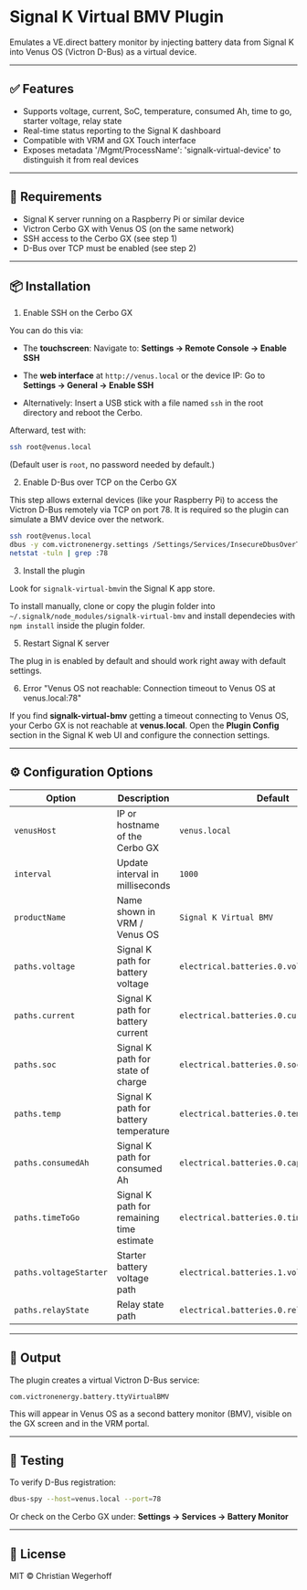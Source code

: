 # Signal K Virtual BMV Plugin

Emulates a VE.direct battery monitor by injecting battery data from Signal K into Venus OS (Victron D-Bus) as a virtual device.

---

## ✅ Features

- Supports voltage, current, SoC, temperature, consumed Ah, time to go, starter voltage, relay state
- Real-time status reporting to the Signal K dashboard
- Compatible with VRM and GX Touch interface
- Exposes metadata '/Mgmt/ProcessName': 'signalk-virtual-device' to distinguish it from real devices

---

## 🔧 Requirements

- Signal K server running on a Raspberry Pi or similar device
- Victron Cerbo GX with Venus OS (on the same network)
- SSH access to the Cerbo GX (see step 1)
- D-Bus over TCP must be enabled (see step 2)

---

## 📦 Installation

1. Enable SSH on the Cerbo GX

You can do this via:

- The **touchscreen**: Navigate to: **Settings → Remote Console → Enable SSH**

- The **web interface** at `http://venus.local` or the device IP: Go to **Settings → General → Enable SSH**

- Alternatively: Insert a USB stick with a file named `ssh` in the root directory and reboot the Cerbo.

Afterward, test with:

```bash
ssh root@venus.local
```

(Default user is `root`, no password needed by default.)


2. Enable D-Bus over TCP on the Cerbo GX

This step allows external devices (like your Raspberry Pi) to access the Victron D-Bus remotely via TCP on port 78. It is required so the plugin can simulate a BMV device over the network.

```bash
ssh root@venus.local
dbus -y com.victronenergy.settings /Settings/Services/InsecureDbusOverTcp SetValue 1
netstat -tuln | grep :78
```


3. Install the plugin

Look for `signalk-virtual-bmv`in the Signal K app store.  

To install manually, clone or copy the plugin folder into `~/.signalk/node_modules/signalk-virtual-bmv` and install dependecies with `npm install` inside the plugin folder.

5. Restart Signal K server

The plug in is enabled by default and should work right away with default settings. 

6. Error "Venus OS not reachable: Connection timeout to Venus OS at venus.local:78"

If you find **signalk-virtual-bmv** getting a timeout connecting to Venus OS, your Cerbo GX is not reachable at **venus.local**. Open the **Plugin Config** section in the Signal K web UI and configure the connection settings.

---

## ⚙️ Configuration Options

| Option               | Description                                      | Default                                  |
|----------------------|--------------------------------------------------|------------------------------------------|
| `venusHost`          | IP or hostname of the Cerbo GX                   | `venus.local`                            |
| `interval`           | Update interval in milliseconds                  | `1000`                                   |
| `productName`        | Name shown in VRM / Venus OS                     | `Signal K Virtual BMV`                   |
| `paths.voltage`      | Signal K path for battery voltage                | `electrical.batteries.0.voltage`         |
| `paths.current`      | Signal K path for battery current                | `electrical.batteries.0.current`         |
| `paths.soc`          | Signal K path for state of charge                | `electrical.batteries.0.soc`             |
| `paths.temp`         | Signal K path for battery temperature            | `electrical.batteries.0.temperature`     |
| `paths.consumedAh`   | Signal K path for consumed Ah                    | `electrical.batteries.0.capacity.consumed` |
| `paths.timeToGo`     | Signal K path for remaining time estimate        | `electrical.batteries.0.timeRemaining`   |
| `paths.voltageStarter` | Starter battery voltage path                   | `electrical.batteries.1.voltage`         |
| `paths.relayState`   | Relay state path                                 | `electrical.batteries.0.relay`           |

---

## 📡 Output

The plugin creates a virtual Victron D-Bus service:

```
com.victronenergy.battery.ttyVirtualBMV
```

This will appear in Venus OS as a second battery monitor (BMV), visible on the GX screen and in the VRM portal.

---

## 🧪 Testing

To verify D-Bus registration:

```bash
dbus-spy --host=venus.local --port=78
```

Or check on the Cerbo GX under:
**Settings → Services → Battery Monitor**

---

## 📝 License

MIT © Christian Wegerhoff
